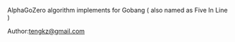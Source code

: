 AlphaGoZero algorithm implements for Gobang ( also named as Five In Line )

Author:tengkz@gmail.com
